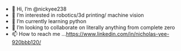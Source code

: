 - 👋 Hi, I’m @nickyee238
- 👀 I’m interested in robotics/3d printing/ machine vision
- 🌱 I’m currently learning python
- 💞️ I’m looking to collaborate on literally anything from complete zero
- 📫 How to reach me ...https://www.linkedin.com/in/nicholas-yee-920bbb120/

<!---
nickyee238/nickyee238 is a ✨ special ✨ repository because its `README.md` (this file) appears on your GitHub profile.
You can click the Preview link to take a look at your changes.
--->
